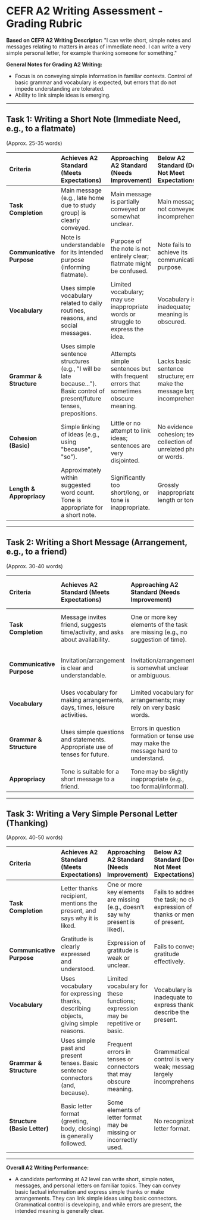 # CEFR A2 Writing Assessment - Grading Rubric

**Based on CEFR A2 Writing Descriptor:** "I can write short, simple notes and messages relating to matters in areas of immediate need. I can write a very simple personal letter, for example thanking someone for something."

**General Notes for Grading A2 Writing:**
*   Focus is on conveying simple information in familiar contexts. Control of basic grammar and vocabulary is expected, but errors that do not impede understanding are tolerated.
*   Ability to link simple ideas is emerging.

---

## Task 1: Writing a Short Note (Immediate Need, e.g., to a flatmate)

(Approx. 25-35 words)

| Criteria                     | **Achieves A2 Standard (Meets Expectations)**                                     | **Approaching A2 Standard (Needs Improvement)**                                    | **Below A2 Standard (Does Not Meet Expectations)**                                     |
| :--------------------------- | :-------------------------------------------------------------------------------- | :--------------------------------------------------------------------------------- | :------------------------------------------------------------------------------------- |
| **Task Completion**          | Main message (e.g., late home due to study group) is clearly conveyed.            | Main message is partially conveyed or somewhat unclear.                            | Main message is not conveyed or is incomprehensible.                                   |
| **Communicative Purpose**    | Note is understandable for its intended purpose (informing flatmate).             | Purpose of the note is not entirely clear; flatmate might be confused.             | Note fails to achieve its communicative purpose.                                       |
| **Vocabulary**               | Uses simple vocabulary related to daily routines, reasons, and social messages.   | Limited vocabulary; may use inappropriate words or struggle to express the idea.     | Vocabulary is inadequate; meaning is obscured.                                         |
| **Grammar & Structure**      | Uses simple sentence structures (e.g., "I will be late because..."). Basic control of present/future tenses, prepositions. | Attempts simple sentences but with frequent errors that sometimes obscure meaning.   | Lacks basic sentence structure; errors make the message largely incomprehensible.      |
| **Cohesion (Basic)**         | Simple linking of ideas (e.g., using "because", "so").                         | Little or no attempt to link ideas; sentences are very disjointed.                 | No evidence of cohesion; text is a collection of unrelated phrases or words.         |
| **Length & Appropriacy**     | Approximately within suggested word count. Tone is appropriate for a short note.  | Significantly too short/long, or tone is inappropriate.                            | Grossly inappropriate length or tone.                                                  |

---

## Task 2: Writing a Short Message (Arrangement, e.g., to a friend)

(Approx. 30-40 words)

| Criteria                     | **Achieves A2 Standard (Meets Expectations)**                                     | **Approaching A2 Standard (Needs Improvement)**                                    | **Below A2 Standard (Does Not Meet Expectations)**                                     |
| :--------------------------- | :-------------------------------------------------------------------------------- | :--------------------------------------------------------------------------------- | :------------------------------------------------------------------------------------- |
| **Task Completion**          | Message invites friend, suggests time/activity, and asks about availability.      | One or more key elements of the task are missing (e.g., no suggestion of time).    | Fails to address the task requirements; no clear invitation or arrangement.          |
| **Communicative Purpose**    | Invitation/arrangement is clear and understandable.                               | Invitation/arrangement is somewhat unclear or ambiguous.                           | Purpose of the message is not clear; fails to function as an invitation.             |
| **Vocabulary**               | Uses vocabulary for making arrangements, days, times, leisure activities.         | Limited vocabulary for arrangements; may rely on very basic words.                 | Vocabulary is insufficient to make arrangements.                                       |
| **Grammar & Structure**      | Uses simple questions and statements. Appropriate use of tenses for future.       | Errors in question formation or tense use may make the message hard to understand. | Grammatical errors are so frequent that the message is largely incomprehensible.      |
| **Appropriacy**              | Tone is suitable for a short message to a friend.                                 | Tone may be slightly inappropriate (e.g., too formal/informal).                    | Tone is clearly inappropriate for the context.                                         |

---

## Task 3: Writing a Very Simple Personal Letter (Thanking)

(Approx. 40-50 words)

| Criteria                     | **Achieves A2 Standard (Meets Expectations)**                                     | **Approaching A2 Standard (Needs Improvement)**                                    | **Below A2 Standard (Does Not Meet Expectations)**                                     |
| :--------------------------- | :-------------------------------------------------------------------------------- | :--------------------------------------------------------------------------------- | :------------------------------------------------------------------------------------- |
| **Task Completion**          | Letter thanks recipient, mentions the present, and says why it is liked.          | One or more key elements are missing (e.g., doesn’t say why present is liked).   | Fails to address the task; no clear expression of thanks or mention of present.      |
| **Communicative Purpose**    | Gratitude is clearly expressed and understood.                                    | Expression of gratitude is weak or unclear.                                        | Fails to convey gratitude effectively.                                                 |
| **Vocabulary**               | Uses vocabulary for expressing thanks, describing objects, giving simple reasons. | Limited vocabulary for these functions; expression may be repetitive or basic.     | Vocabulary is inadequate to express thanks or describe the present.                    |
| **Grammar & Structure**      | Uses simple past and present tenses. Basic sentence connectors (and, because).    | Frequent errors in tenses or connectors that may obscure meaning.                  | Grammatical control is very weak; message is largely incomprehensible.                 |
| **Structure (Basic Letter)** | Basic letter format (greeting, body, closing) is generally followed.              | Some elements of letter format may be missing or incorrectly used.                 | No recognizable letter format.                                                         |

---

**Overall A2 Writing Performance:**
*   A candidate performing at A2 level can write short, simple notes, messages, and personal letters on familiar topics. They can convey basic factual information and express simple thanks or make arrangements. They can link simple ideas using basic connectors. Grammatical control is developing, and while errors are present, the intended meaning is generally clear.

